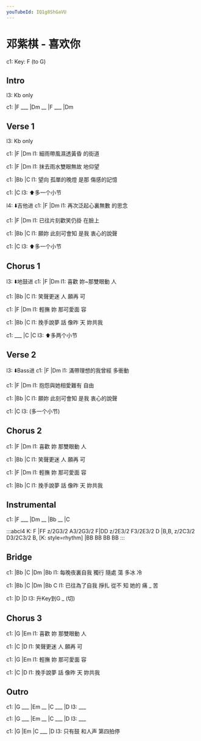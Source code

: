 ```yaml
---
youTubeId: IQ1g8ShGaVU
---
```


# 邓紫棋 - 喜欢你

c1: Key: F (to G)

## Intro

l3: Kb only

c1: |F ___ |Dm __ |F ___ |Dm

## Verse 1

l3: Kb only

c1: |F               |Dm
l1:  細雨帶風濕透黃昏 的街道

c1: |F               |Dm
l1:  抹去雨水雙眼無故 地仰望

c1:     |Bb             |C
l1: 望向 孤單的晚燈 是那 傷感的記憶

c1: |C
l3:  ⬆️多一个小节

l4:  ⬇️吉他进
c1: |F               |Dm
l1:  再次泛起心裏無數 的思念

c1: |F               |Dm
l1:  已往片刻歡笑仍掛 在臉上

c1:     |Bb             |C
l1: 願妳 此刻可會知 是我 衷心的說聲

c1: |C
l3:  ⬆️多一个小节

## Chorus 1

l3:      ⬇️地鼓进
c1:     |F          |Dm
l1: 喜歡 妳~那雙眼動 人

c1:         |Bb     |C
l1: 笑聲更迷 人 願再 可

c1:     |F          |Dm
l1: 輕撫 妳 那可愛面 容

c1:         |Bb     |C
l1: 挽手說夢 話 像昨 天 妳共我

c1: ___ |C          |C
l3:      ⬆️多两个小节


## Verse 2

l3:  ⬇️Bass进
c1: |F               |Dm
l1:  滿帶理想的我曾經 多衝動

c1: |F               |Dm
l1:  抱怨與她相愛難有 自由

c1:     |Bb             |C
l1: 願妳 此刻可會知 是我 衷心的說聲

c1: |C
l3:  (多一个小节)

## Chorus 2

c1:     |F          |Dm
l1: 喜歡 妳 那雙眼動 人

c1:         |Bb     |C
l1: 笑聲更迷 人 願再 可

c1:     |F          |Dm
l1: 輕撫 妳 那可愛面 容

c1:         |Bb     |C
l1: 挽手說夢 話 像昨 天 妳共我

## Instrumental

c1: |F ___ |Dm __ |Bb __ |C

:::abcl4
K: F
|FF z/2G3/2 A3/2G3/2 F|DD z/2E3/2 F3/2E3/2 D
|B,B, z/2C3/2 D3/2C3/2 B,
[K: style=rhythm]
|BB BB BB BB
:::

## Bridge

c1: |Bb            |C        |Dm     |Bb
l1:    每晚夜裏自我 獨行 隨處 蕩 多冰 冷

c1: |Bb            |C        |Dm     |Bb   C
l1:    已往為了自我 掙扎 從不 知 她的 痛 _ 苦

c1: |D          |D
l3:  升Key到G  _ (切)

## Chorus 3

c1:     |G          |Em
l1: 喜歡 妳 那雙眼動 人

c1:         |C      |D
l1: 笑聲更迷 人 願再 可

c1:     |G          |Em
l1: 輕撫 妳 那可愛面 容

c1:         |C      |D
l1: 挽手說夢 話 像昨 天 妳共我

## Outro

c1: |G ___ |Em __ |C ___ |D
l3:    ___

c1: |G ___ |Em __ |C ___ |D
l3:    ___

c1: |G     |Em    |C ___ |D
l3:  只有鼓 和人声        第四拍停
